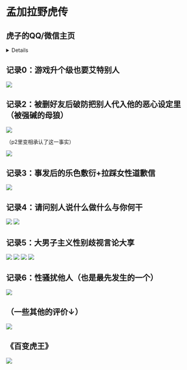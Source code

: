 # 孟加拉野虎传

## 虎子的QQ/微信主页

<details>

![](/others/虎子/QQ.jpg)
![](/others/虎子/微信.jpg)

</details>

## 记录0：游戏升个级也要艾特别人

![](/others/虎子/0.png)

## 记录2：被删好友后破防把别人代入他的恶心设定里（被强碱的母狼）

![](/others/虎子/1.jpg)

（p2里变相承认了这一事实）

![](/others/虎子/2.jpg)

## 记录3：事发后的乐色敷衍+拉踩女性道歉信

![](/others/虎子/3.jpg)

## 记录4：请问别人说什么做什么与你何干

![](/others/虎子/4.jpg)
![](/others/虎子/5.jpg)

## 记录5：大男子主义性别歧视言论大享

![](/others/虎子/6.jpg)
![](/others/虎子/7.jpg)
![](/others/虎子/8.jpg)
![](/others/虎子/9.jpg)

## 记录6：性骚扰他人（也是最先发生的一个）

![](/others/虎子/10.jpg)

## （一些其他的评价↓）

![](/others/虎子/其它.jpg)

## 《百变虎王》

![](/others/虎子/其它2.png)